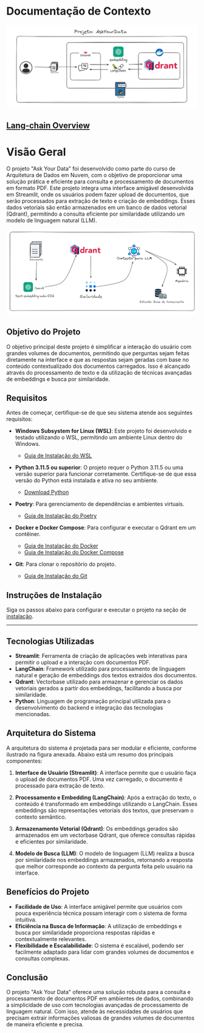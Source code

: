 # Documentação de Contexto

![Projeto: AskYourData](/ask_your_data/assets/images/project_ask_your_data.png)

## [Lang-chain Overview](/ask_your_data/docs/langchain.md)


# Visão Geral

O projeto "Ask Your Data" foi desenvolvido como parte do curso de Arquitetura de Dados em Nuvem, com o objetivo de proporcionar uma solução prática e eficiente para consulta e processamento de documentos em formato PDF. Este projeto integra uma interface amigável desenvolvida em Streamlit, onde os usuários podem fazer upload de documentos, que serão processados para extração de texto e criação de embeddings. Esses dados vetoriais são então armazenados em um banco de dados vetorial (Qdrant), permitindo a consulta eficiente por similaridade utilizando um modelo de linguagem natural (LLM).

![Projeto: AskYourData](/ask_your_data/assets/images/image.png)


## Objetivo do Projeto

O objetivo principal deste projeto é simplificar a interação do usuário com grandes volumes de documentos, permitindo que perguntas sejam feitas diretamente na interface e que as respostas sejam geradas com base no conteúdo contextualizado dos documentos carregados. Isso é alcançado através do processamento de texto e da utilização de técnicas avançadas de embeddings e busca por similaridade.


## Requisitos

Antes de começar, certifique-se de que seu sistema atende aos seguintes requisitos:

- **Windows Subsystem for Linux (WSL)**: Este projeto foi desenvolvido e testado utilizando o WSL, permitindo um ambiente Linux dentro do Windows.
  - [Guia de Instalação do WSL](https://docs.microsoft.com/pt-br/windows/wsl/install)

- **Python 3.11.5 ou superior**: O projeto requer o Python 3.11.5 ou uma versão superior para funcionar corretamente. Certifique-se de que essa versão do Python está instalada e ativa no seu ambiente.
  - [Download Python](https://www.python.org/downloads/)

- **Poetry**: Para gerenciamento de dependências e ambientes virtuais.
  - [Guia de Instalação do Poetry](https://python-poetry.org/docs/#installation)

- **Docker e Docker Compose**: Para configurar e executar o Qdrant em um contêiner.
  - [Guia de Instalação do Docker](https://docs.docker.com/get-docker/)
  - [Guia de Instalação do Docker Compose](https://docs.docker.com/compose/install/)

- **Git**: Para clonar o repositório do projeto.
  - [Guia de Instalação do Git](https://git-scm.com/book/en/v2/Getting-Started-Installing-Git)


## Instruções de Instalação

Siga os passos abaixo para configurar e executar o projeto na seção de [instalação](/ask_your_data/docs/instalacao.md).

---

## Tecnologias Utilizadas

- **Streamlit**: Ferramenta de criação de aplicações web interativas para permitir o upload e a interação com documentos PDF.
- **LangChain**: Framework utilizado para processamento de linguagem natural e geração de embeddings dos textos extraídos dos documentos.
- **Qdrant**: Vectorbase utilizado para armazenar e gerenciar os dados vetoriais gerados a partir dos embeddings, facilitando a busca por similaridade.
- **Python**: Linguagem de programação principal utilizada para o desenvolvimento do backend e integração das tecnologias mencionadas.

## Arquitetura do Sistema

A arquitetura do sistema é projetada para ser modular e eficiente, conforme ilustrado na figura anexada. Abaixo está um resumo dos principais componentes:

1. **Interface de Usuário (Streamlit)**: A interface permite que o usuário faça o upload de documentos PDF. Uma vez carregado, o documento é processado para extração de texto.

2. **Processamento e Embedding (LangChain)**: Após a extração do texto, o conteúdo é transformado em embeddings utilizando o LangChain. Esses embeddings são representações vetoriais dos textos, que preservam o contexto semântico.

3. **Armazenamento Vetorial (Qdrant)**: Os embeddings gerados são armazenados em um vectorbase Qdrant, que oferece consultas rápidas e eficientes por similaridade.

4. **Modelo de Busca (LLM)**: O modelo de linguagem (LLM) realiza a busca por similaridade nos embeddings armazenados, retornando a resposta que melhor corresponde ao contexto da pergunta feita pelo usuário na interface.

## Benefícios do Projeto

- **Facilidade de Uso**: A interface amigável permite que usuários com pouca experiência técnica possam interagir com o sistema de forma intuitiva.
- **Eficiência na Busca de Informação**: A utilização de embeddings e busca por similaridade proporciona respostas rápidas e contextualmente relevantes.
- **Flexibilidade e Escalabilidade**: O sistema é escalável, podendo ser facilmente adaptado para lidar com grandes volumes de documentos e consultas complexas.

## Conclusão

O projeto "Ask Your Data" oferece uma solução robusta para a consulta e processamento de documentos PDF em ambientes de dados, combinando a simplicidade de uso com tecnologias avançadas de processamento de linguagem natural. Com isso, atende às necessidades de usuários que precisam extrair informações valiosas de grandes volumes de documentos de maneira eficiente e precisa.